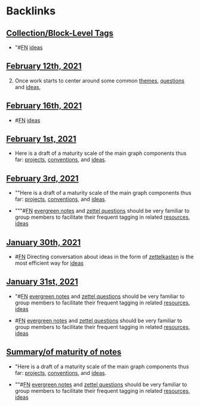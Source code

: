 
# Backlinks
## [Collection/Block-Level Tags](<Collection/Block-Level Tags.md>)
- "#[FN](<FN.md>) [ideas](<ideas.md>)

## [February 12th, 2021](<February 12th, 2021.md>)
2. Once work starts to center around some common [themes](<themes.md>), [questions](<questions.md>) and [ideas](<ideas.md>),

## [February 16th, 2021](<February 16th, 2021.md>)
- #[FN](<FN.md>) [ideas](<ideas.md>)

## [February 1st, 2021](<February 1st, 2021.md>)
- Here is a draft of a maturity scale of the main graph components thus far: [projects](<projects.md>), [conventions](<conventions.md>), and [ideas](<ideas.md>).

## [February 3rd, 2021](<February 3rd, 2021.md>)
- ""Here is a draft of a maturity scale of the main graph components thus far: [projects](<projects.md>), [conventions](<conventions.md>), and [ideas](<ideas.md>).

- """#[FN](<FN.md>) [evergreen notes](<evergreen notes.md>) and [zettel questions](<zettel questions.md>) should be very familiar to group members to facilitate their frequent tagging in related [resources](<resources.md>), [ideas](<ideas.md>)

## [January 30th, 2021](<January 30th, 2021.md>)
- #[FN](<FN.md>) Directing conversation about ideas in the form of [zettelkasten](<zettelkasten.md>) is the most efficient way for [ideas](<ideas.md>)

## [January 31st, 2021](<January 31st, 2021.md>)
- "#[FN](<FN.md>) [evergreen notes](<evergreen notes.md>) and [zettel questions](<zettel questions.md>) should be very familiar to group members to facilitate their frequent tagging in related [resources](<resources.md>), [ideas](<ideas.md>)

- #[FN](<FN.md>) [evergreen notes](<evergreen notes.md>) and [zettel questions](<zettel questions.md>) should be very familiar to group members to facilitate their frequent tagging in related [resources](<resources.md>), [ideas](<ideas.md>)

## [Summary/of maturity of notes](<Summary/of maturity of notes.md>)
- "Here is a draft of a maturity scale of the main graph components thus far: [projects](<projects.md>), [conventions](<conventions.md>), and [ideas](<ideas.md>).

- ""#[FN](<FN.md>) [evergreen notes](<evergreen notes.md>) and [zettel questions](<zettel questions.md>) should be very familiar to group members to facilitate their frequent tagging in related [resources](<resources.md>), [ideas](<ideas.md>)

